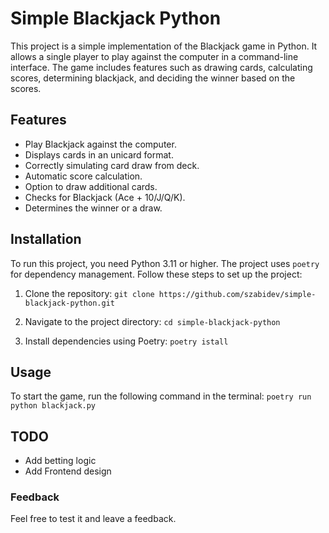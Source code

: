 # Simple Blackjack Python

This project is a simple implementation of the Blackjack game in Python. It allows a single player to play against the computer in a command-line interface. The game includes features such as drawing cards, calculating scores, determining blackjack, and deciding the winner based on the scores.

## Features

- Play Blackjack against the computer.
- Displays cards in an unicard format.
- Correctly simulating card draw from deck.
- Automatic score calculation.
- Option to draw additional cards.
- Checks for Blackjack (Ace + 10/J/Q/K).
- Determines the winner or a draw.

## Installation

To run this project, you need Python 3.11 or higher. The project uses `poetry` for dependency management. Follow these steps to set up the project:

1. Clone the repository:
`git clone https://github.com/szabidev/simple-blackjack-python.git`

2. Navigate to the project directory:
`cd simple-blackjack-python`

3. Install dependencies using Poetry:
`poetry istall`

## Usage

To start the game, run the following command in the terminal:
`poetry run python blackjack.py`

## TODO
- Add betting logic
- Add Frontend design

### Feedback
Feel free to test it and leave a feedback.